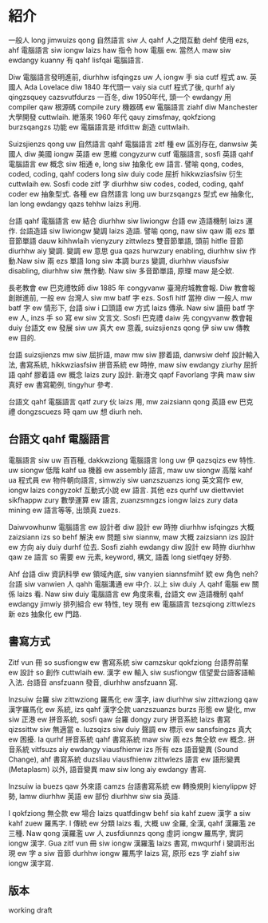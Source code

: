 # 紹介

一般人 long jimwuizs qong 自然語言 siw 人 qahf 人之間互動 dehf 使用 ezs, ahf 電腦語言 siw iongw laizs haw 指令 how 電腦 ew. 當然人 maw siw ewdangy kuanny 有 qahf lisfqai 電腦語言.

Diw 電腦語言發明進前, diurhhw isfqingzs uw 人 iongw 手 sia cutf 程式 aw. 英國人 Ada Lovelace diw 1840 年代頭一 vaiy sia cutf 程式了後, qurhf aiy qingzsquey cazsvutfdurzs 一百冬, diw 1950年代, 頭一个 ewdangy 用 compiler qaw 根源碼 compile zury 機器碼 ew 電腦語言 ziahf diw Manchester 大學開發 cuttwlaih. 紲落來 1960 年代 qauy zimsfmay, qokfziong burzsqangzs 功能 ew 電腦語言是 itfdittw 創造 cuttwlaih.

Suizsjienzs qong uw 自然語言 qahf 電腦語言 zitf 種 ew 區別存在, danwsiw 美國人 diw 美國 iongw 英語 ew 思維 congyzurw cutf 電腦語言, sosfi 英語 qahf 電腦語言 ew 概念 siw 相通 e, long siw 抽象化 ew 語言. 譬喻 qong, codes, coded, coding, qahf coders long siw duiy code 屈折 hikkwziasfsiw 衍生 cuttwlaih ew. Sosfi code zitf 字 diurhhw siw codes, coded, coding, qahf coder ew 抽象型式. 各種 ew 自然語言 long uw burzsqangzs 型式 ew 抽象化, lan long ewdangy qazs tehhw laizs 利用.

台語 qahf 電腦語言 ew 結合 diurhhw siw liwiongw 台語 ew 造語機制 laizs 運作. 台語造語 siw liwiongw 變調 laizs 造語. 譬喻 qong, naw siw qaw 兩 ezs 單音節單語 dauw kihhwlaih vienyzury zittwlezs 雙音節單語, 頭前 hitfle 音節 diurhhw aiy 變調. 變調 ew 意思 gua qazs hurwzury enabling, diurhhw siw 作動.Naw siw 兩 ezs 單語 long siw 本調 burzs 變調, diurhhw viausfsiw disabling, diurhhw siw 無作動. Naw siw 多音節單語, 原理 maw 是仝欵.

長老教會 ew 巴克禮牧師 diw 1885 年 congyvanw 臺灣府城教會報. Diw 教會報創辦進前, 一般 ew 台灣人 siw mw batf 字 ezs. Sosfi hitf 當拵 diw 一般人 mw batf 字 ew 情形下, 台語 siw i 口頭語 ew 方式 laizs 傳承. Naw siw 讀冊 batf 字 ew 人, inzs 手 so 寫 ew siw 文言文. Sosfi 巴克禮 daiw 先 congyvanw 教會報 duiy 台語文 ew 發展 siw uw 真大 ew 意義, suizsjienzs qong 伊 siw uw 傳教 ew 目的.

台語 suizsjienzs mw siw 屈折語, maw mw siw 膠着語, danwsiw dehf 設計輸入法, 書寫系統, hikkwziasfsiw 拼音系統 ew 時拵, maw siw ewdangy ziurhy 屈折語 qahf 膠着語 ew 概念 laizs zury 設計. 新港文 qapf Favorlang 字典 maw siw 真好 ew 書寫範例, tingyhur 參考.

台語文 qahf 電腦語言 qatf zury 伙 laizs 用, mw zaizsiann qong 英語 ew 巴克禮 dongzscuezs 時 qam uw 想 diurh neh.

## 台語文 qahf 電腦語言

電腦語言 siw uw 百百種, dakkwziong 電腦語言 long uw 伊 qazsqizs ew 特性. uw siongw 低階 kahf ua 機器 ew assembly 語言, maw uw siongw 高階 kahf ua 程式員 ew 物件朝向語言, simwziy siw uanzszuanzs iong 英文寫作 ew, iongw laizs congyzokf 互動式小說 ew 語言. 其他 ezs qurhf uw diettwviet sikfhappw zury 數學運算 ew 語言, zuanzsmngzs iongw laizs zury data mining ew 語言等等, 出頭真 zuezs.

Daiwvowhunw 電腦語言 ew 設計者 diw 設計 ew 時拵 diurhhw isfqingzs 大概 zaizsiann izs so behf 解決 ew 問題 siw siannw, maw 大概 zaizsiann izs 設計 ew 方向 aiy duiy durhf 位去. Sosfi ziahh ewdangy diw 設計 ew 時拵 diurhhw qaw ze 語言 so 需要 ew 元素, keyword, 構文, 語義 long sietfqey 好勢.

Ahf 台語 diw 資訊科學 ew 領域內底, siw vanyien siannsfmihf 欵 ew 角色 neh? 台語 siw vanwien 人 qahh 電腦溝通 ew 中介. 以上 siw duiy 人 qahf 電腦 ew 關係 laizs 看. Naw siw duiy 電腦語言 ew 角度來看, 台語文 ew 造語機制 qahf ewdangy jimwiy 排列組合 ew 特性, tey 現有 ew 電腦語言 tezsqiong zittwlezs 新 ezs 抽象化 ew 門路.

## 書寫方式

Zitf vun 冊 so susfiongw ew 書寫系統 siw camzskur qokfziong 台語界前輩 ew 設計 so 創作 cuttwlaih ew. 漢字 ew 輸入 siw susfiongw 信望愛台語客語輸入法. 台語音 ansfzuann 發音, diurhhw ansfzuann 寫.

Inzsuiw 台羅 siw zittwziong 羅馬化 ew 漢字, iaw diurhhw siw zittwziong qaw 漢字羅馬化 ew 系統, izs qahf 漢字仝款 uanzszuanzs burzs 形態 ew 變化, mw siw 正港 ew 拼音系統, sosfi qaw 台羅 dongy zury 拼音系統 laizs 書寫 qizssittw siw 無適當 e. Iuzsqizs siw duiy 聲調 ew 標示 ew sansfsingzs 真大 ew 困擾. Ia qurhf 拼音系統 qahf 書寫系統 maw siw 兩 ezs 無仝欵 ew 概念. 拼音系統 vitfsuzs aiy ewdangy viausfhienw izs  所有 ezs 語音變異 (Sound Change), ahf 書寫系統 duzsliau viausfhienw zittwlezs 語言 ew 語形變異 (Metaplasm) 以外, 語音變異 maw siw long aiy ewdangy 書寫.

Inzsuiw ia buezs qaw 外來語 camzs 台語書寫系統 ew 轉換規則 kienylippw 好勢, lamw diurhhw 英語 ew 部份 diurhhw siw sia 英語.

I qokfziong 無仝款 ew 場合 laizs quatfdingw behf sia kahf zuew 漢字 a siw kahf zuew 羅馬字. I 傳統 ew 分類 laizs 看, 大概 uw 全羅, 全漢, qahf 漢羅濫 ze 三種. Naw qong 漢羅濫 uw 人 zusfdiunnzs qong 虛詞 iongw 羅馬字, 實詞 iongw 漢字. Gua zitf vun 冊 siw iongw 漢羅濫 laizs 書寫, mwqurhf i 變調形出現 ew 字 a siw 音節 durhhw iongw 羅馬字 laizs 寫, 原形 ezs 字 ziahf siw iongw 漢字寫.

## 版本

working draft

